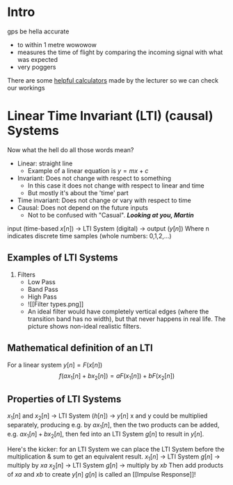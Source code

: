 # Intro
gps be hella accurate
- to within 1 metre wowowow
- measures the time of flight by comparing the incoming signal with what was expected
- very poggers

There are some [helpful calculators](chivertj.github.io/dspworksheets) made by the lecturer so we can check our workings

# Linear Time Invariant (LTI) (causal) Systems
Now what the hell do all those words mean?
- Linear: straight line
	- Example of a linear equation is $y = mx+c$
- Invariant: Does not change with respect to something
	- In this case it does not change with respect to linear and time
	- But mostly it's about the 'time' part
- Time invariant: Does not change or vary with respect to time
- Causal: Does not depend on the future inputs
	- Not to be confused with "Casual". ***Looking at you, Martin***

input (time-based $x[n]$) $\rightarrow$ LTI System (digital) $\rightarrow$ output ($y[n]$)
	Where n indicates discrete time samples (whole numbers: 0,1,2,...)

## Examples of LTI Systems
1. Filters
	- Low Pass
	- Band Pass
	- High Pass
	- ![[Filter types.png]]
	- An ideal filter would have completely vertical edges (where the transition band has no width), but that never happens in real life. The picture shows non-ideal realistic filters.

## Mathematical definition of an LTI
For a linear system $y[n] = F(x[n])$
$$f(ax_1[n]+bx_2[n]) = aF(x_1[n])+bF(x_2[n])$$
## Properties of LTI Systems
$x_1[n]$ and $x_2[n]$ -> LTI System ($h[n]$) -> $y[n]$
x and y could be multiplied separately, producing e.g. by $ax_1[n]$, then the two products can be added, e.g. $ax_1[n]+bx_2[n]$, then fed into an LTI System $g[n]$ to result in $y[n]$.

Here's the kicker: for an LTI System we can place the LTI System before the multiplication & sum to get an equivalent result.
	$x_1[n]$ -> LTI System $g[n]$ -> multiply by $xa$
	$x_2[n]$ -> LTI System $g[n]$ -> multiply by $xb$
	Then add products of $xa$ and $xb$ to create $y[n]$
$g[n]$ is called an [[Impulse Response]]!


